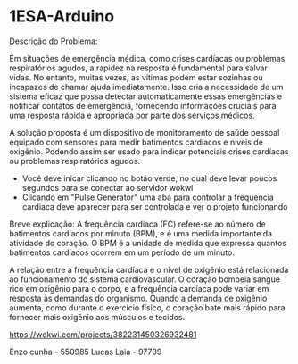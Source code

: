 # 1ESA-Arduino
Descrição do Problema:  

Em situações de emergência médica, como crises cardíacas ou problemas respiratórios agudos, a rapidez na resposta é fundamental para salvar vidas. No entanto, muitas vezes, as vítimas podem estar sozinhas ou incapazes de chamar ajuda imediatamente. Isso cria a necessidade de um sistema eficaz que possa detectar automaticamente essas emergências e notificar contatos de emergência, fornecendo informações cruciais para uma resposta rápida e apropriada por parte dos serviços médicos. 

A solução proposta é um dispositivo de monitoramento de saúde pessoal equipado com sensores para medir batimentos cardíacos e níveis de oxigênio. Podendo assim ser usado para indicar potenciais crises cardíacas ou problemas respiratórios agudos. 
- Você deve inicar clicando no botão verde, no qual deve levar poucos segundos para se conectar ao servidor wokwi
- Clicando em "Pulse Generator" uma aba para controlar a frequencia cardiaca deve aparecer para ser controlada e ver o projeto funcionando

Breve explicação:
A frequência cardíaca (FC) refere-se ao número de batimentos cardíacos por minuto (BPM), e é uma medida importante da atividade do coração. O BPM é a unidade de medida que expressa quantos batimentos cardíacos ocorrem em um período de um minuto.

A relação entre a frequência cardíaca e o nível de oxigênio está relacionada ao funcionamento do sistema cardiovascular. O coração bombeia sangue rico em oxigênio para o corpo, e a frequência cardíaca pode variar em resposta às demandas do organismo. Quando a demanda de oxigênio aumenta, como durante o exercício físico, o coração bate mais rápido para fornecer mais oxigênio aos músculos e tecidos.

https://wokwi.com/projects/382231450326932481

Enzo cunha - 550985
Lucas Laia - 97709
